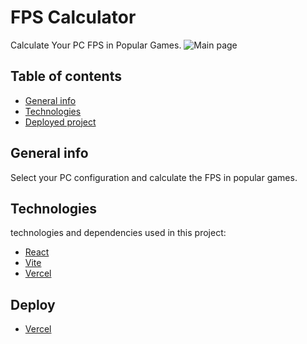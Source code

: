 # FPS Calculator
Calculate Your PC FPS in Popular Games.
![Main page](https://github.com/byronjvh/PopixImageEditor/blob/main/src/assets/main.png?raw=true)

## Table of contents
* [General info](#general-info)
* [Technologies](#technologies)
* [Deployed project](#deploy)

## General info
Select your PC configuration and calculate the FPS in popular games.

## Technologies
technologies and dependencies used in this project:
* [React](https://es.reactjs.org/)
* [Vite](https://vitejs.dev/)
* [Vercel](https://vercel.com/home)

## Deploy
* [Vercel](https://fps-calculator.vercel.app/)